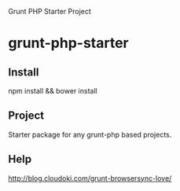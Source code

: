 Grunt PHP Starter Project

# grunt-php-starter

## Install
npm install && bower install

## Project
Starter package for any grunt-php based projects.

## Help
http://blog.cloudoki.com/grunt-browsersync-love/